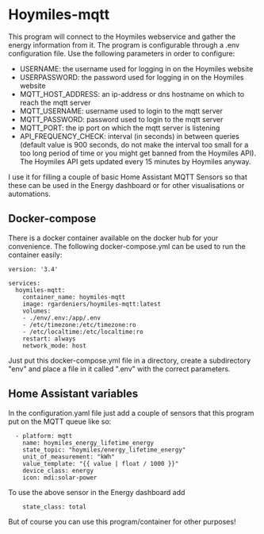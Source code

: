 # Hoymiles-mqtt

This program will connect to the Hoymiles webservice and gather the energy information from it. The program is configurable through a .env configuration file. Use the following parameters in order to configure:

- USERNAME: the username used for logging in on the Hoymiles website
- USERPASSWORD: the password used for logging in on the Hoymiles website
- MQTT_HOST_ADDRESS: an ip-address or dns hostname on which to reach the mqtt server
- MQTT_USERNAME: username used to login to the mqtt server
- MQTT_PASSWORD: password used to login to the mqtt server
- MQTT_PORT: the ip port on which the mqtt server is listening
- API_FREQUENCY_CHECK: interval (in seconds) in between queries (default value is 900 seconds, do not make the interval too small for a too long period of time or you might get banned from the Hoymiles API). The Hoymiles API gets updated every 15 minutes by Hoymiles anyway.

I use it for filling a couple of basic Home Assistant MQTT Sensors so that these can be used in the Energy dashboard or for other visualisations or automations. 

## Docker-compose

There is a docker container available on the docker hub for your convenience. The following docker-compose.yml can be used to run the container easily:

```
version: '3.4'

services:
  hoymiles-mqtt:
    container_name: hoymiles-mqtt
    image: rgardeniers/hoymiles-mqtt:latest
    volumes:
    - ./env/.env:/app/.env
    - /etc/timezone:/etc/timezone:ro
    - /etc/localtime:/etc/localtime:ro
    restart: always
    network_mode: host
```


Just put this docker-compose.yml file in a directory, create a subdirectory "env" and place a file in it called ".env" with the correct parameters.

## Home Assistant variables

In the configuration.yaml file just add a couple of sensors that this program put on the MQTT queue like so:

```
  - platform: mqtt
    name: hoymiles_energy_lifetime_energy
    state_topic: "hoymiles/energy_lifetime_energy"
    unit_of_measurement: "kWh"
    value_template: "{{ value | float / 1000 }}"
    device_class: energy
    icon: mdi:solar-power
```

To use the above sensor in the Energy dashboard add

```
    state_class: total
```

But of course you can use this program/container for other purposes!
